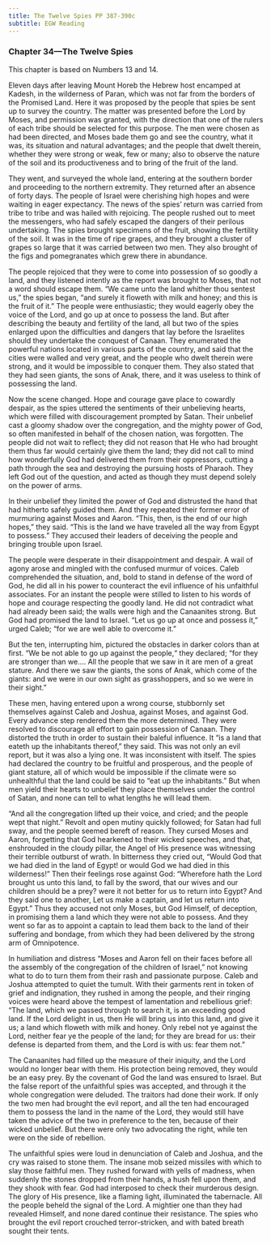 ```yaml
---
title: The Twelve Spies PP 387-390c
subtitle: EGW Reading
---
```


### Chapter 34—The Twelve Spies

This chapter is based on Numbers 13 and 14.

Eleven days after leaving Mount Horeb the Hebrew host encamped at Kadesh, in the wilderness of Paran, which was not far from the borders of the Promised Land. Here it was proposed by the people that spies be sent up to survey the country. The matter was presented before the Lord by Moses, and permission was granted, with the direction that one of the rulers of each tribe should be selected for this purpose. The men were chosen as had been directed, and Moses bade them go and see the country, what it was, its situation and natural advantages; and the people that dwelt therein, whether they were strong or weak, few or many; also to observe the nature of the soil and its productiveness and to bring of the fruit of the land.

They went, and surveyed the whole land, entering at the southern border and proceeding to the northern extremity. They returned after an absence of forty days. The people of Israel were cherishing high hopes and were waiting in eager expectancy. The news of the spies’ return was carried from tribe to tribe and was hailed with rejoicing. The people rushed out to meet the messengers, who had safely escaped the dangers of their perilous undertaking. The spies brought specimens of the fruit, showing the fertility of the soil. It was in the time of ripe grapes, and they brought a cluster of grapes so large that it was carried between two men. They also brought of the figs and pomegranates which grew there in abundance.

The people rejoiced that they were to come into possession of so goodly a land, and they listened intently as the report was brought to Moses, that not a word should escape them. “We came unto the land whither thou sentest us,” the spies began, “and surely it floweth with milk and honey; and this is the fruit of it.” The people were enthusiastic; they would eagerly obey the voice of the Lord, and go up at once to possess the land. But after describing the beauty and fertility of the land, all but two of the spies enlarged upon the difficulties and dangers that lay before the Israelites should they undertake the conquest of Canaan. They enumerated the powerful nations located in various parts of the country, and said that the cities were walled and very great, and the people who dwelt therein were strong, and it would be impossible to conquer them. They also stated that they had seen giants, the sons of Anak, there, and it was useless to think of possessing the land.

Now the scene changed. Hope and courage gave place to cowardly despair, as the spies uttered the sentiments of their unbelieving hearts, which were filled with discouragement prompted by Satan. Their unbelief cast a gloomy shadow over the congregation, and the mighty power of God, so often manifested in behalf of the chosen nation, was forgotten. The people did not wait to reflect; they did not reason that He who had brought them thus far would certainly give them the land; they did not call to mind how wonderfully God had delivered them from their oppressors, cutting a path through the sea and destroying the pursuing hosts of Pharaoh. They left God out of the question, and acted as though they must depend solely on the power of arms.

In their unbelief they limited the power of God and distrusted the hand that had hitherto safely guided them. And they repeated their former error of murmuring against Moses and Aaron. “This, then, is the end of our high hopes,” they said. “This is the land we have traveled all the way from Egypt to possess.” They accused their leaders of deceiving the people and bringing trouble upon Israel.

The people were desperate in their disappointment and despair. A wail of agony arose and mingled with the confused murmur of voices. Caleb comprehended the situation, and, bold to stand in defense of the word of God, he did all in his power to counteract the evil influence of his unfaithful associates. For an instant the people were stilled to listen to his words of hope and courage respecting the goodly land. He did not contradict what had already been said; the walls were high and the Canaanites strong. But God had promised the land to Israel. “Let us go up at once and possess it,” urged Caleb; “for we are well able to overcome it.”

But the ten, interrupting him, pictured the obstacles in darker colors than at first. “We be not able to go up against the people,“ they declared; “for they are stronger than we.... All the people that we saw in it are men of a great stature. And there we saw the giants, the sons of Anak, which come of the giants: and we were in our own sight as grasshoppers, and so we were in their sight.”

These men, having entered upon a wrong course, stubbornly set themselves against Caleb and Joshua, against Moses, and against God. Every advance step rendered them the more determined. They were resolved to discourage all effort to gain possession of Canaan. They distorted the truth in order to sustain their baleful influence. It “is a land that eateth up the inhabitants thereof,” they said. This was not only an evil report, but it was also a lying one. It was inconsistent with itself. The spies had declared the country to be fruitful and prosperous, and the people of giant stature, all of which would be impossible if the climate were so unhealthful that the land could be said to “eat up the inhabitants.” But when men yield their hearts to unbelief they place themselves under the control of Satan, and none can tell to what lengths he will lead them.

“And all the congregation lifted up their voice, and cried; and the people wept that night.” Revolt and open mutiny quickly followed; for Satan had full sway, and the people seemed bereft of reason. They cursed Moses and Aaron, forgetting that God hearkened to their wicked speeches, and that, enshrouded in the cloudy pillar, the Angel of His presence was witnessing their terrible outburst of wrath. In bitterness they cried out, “Would God that we had died in the land of Egypt! or would God we had died in this wilderness!” Then their feelings rose against God: “Wherefore hath the Lord brought us unto this land, to fall by the sword, that our wives and our children should be a prey? were it not better for us to return into Egypt? And they said one to another, Let us make a captain, and let us return into Egypt.” Thus they accused not only Moses, but God Himself, of deception, in promising them a land which they were not able to possess. And they went so far as to appoint a captain to lead them back to the land of their suffering and bondage, from which they had been delivered by the strong arm of Omnipotence.

In humiliation and distress “Moses and Aaron fell on their faces before all the assembly of the congregation of the children of Israel,” not knowing what to do to turn them from their rash and passionate purpose. Caleb and Joshua attempted to quiet the tumult. With their garments rent in token of grief and indignation, they rushed in among the people, and their ringing voices were heard above the tempest of lamentation and rebellious grief: “The land, which we passed through to search it, is an exceeding good land. If the Lord delight in us, then He will bring us into this land, and give it us; a land which floweth with milk and honey. Only rebel not ye against the Lord, neither fear ye the people of the land; for they are bread for us: their defense is departed from them, and the Lord is with us: fear them not.”

The Canaanites had filled up the measure of their iniquity, and the Lord would no longer bear with them. His protection being removed, they would be an easy prey. By the covenant of God the land was ensured to Israel. But the false report of the unfaithful spies was accepted, and through it the whole congregation were deluded. The traitors had done their work. If only the two men had brought the evil report, and all the ten had encouraged them to possess the land in the name of the Lord, they would still have taken the advice of the two in preference to the ten, because of their wicked unbelief. But there were only two advocating the right, while ten were on the side of rebellion.

The unfaithful spies were loud in denunciation of Caleb and Joshua, and the cry was raised to stone them. The insane mob seized missiles with which to slay those faithful men. They rushed forward with yells of madness, when suddenly the stones dropped from their hands, a hush fell upon them, and they shook with fear. God had interposed to check their murderous design. The glory of His presence, like a flaming light, illuminated the tabernacle. All the people beheld the signal of the Lord. A mightier one than they had revealed Himself, and none dared continue their resistance. The spies who brought the evil report crouched terror-stricken, and with bated breath sought their tents.